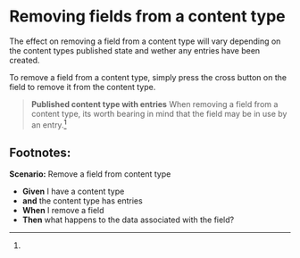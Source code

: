 # Removing fields from a content type
The effect on removing a field from a content type will vary depending on the content types published state and wether any entries have been created.

To remove a field from a content type, simply press the cross button on the field to remove it from the content type.

> **Published content type with entries**
	When removing a field from a content type, its worth bearing in mind that the field may be in use by an entry.[^1]

## Footnotes:

[^1]:
**Scenario:** Remove a field from content type
- **Given** I have a content type
- **and** the content type has entries
- **When** I remove a field
- **Then** what happens to the data associated with the field?